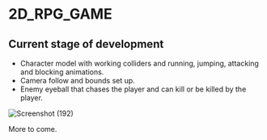 # 2D_RPG_GAME

## Current stage of development

* Character model with working colliders and running, jumping, attacking and blocking animations.
* Camera follow and bounds set up.
* Enemy eyeball that chases the player and can kill or be killed by the player.

![Screenshot (192)](https://user-images.githubusercontent.com/54950149/94934962-aef40800-04cc-11eb-88c2-be22b65482b1.png)


More to come.
